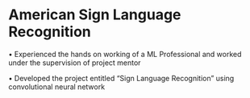 # American Sign Language Recognition

• Experienced the hands on working of a ML Professional and worked under the supervision of project mentor 

• Developed the project entitled “Sign Language Recognition” using convolutional neural network